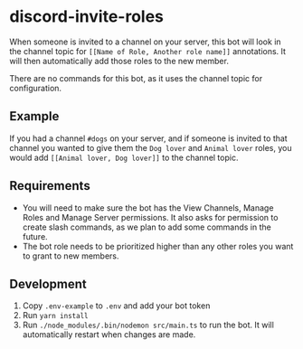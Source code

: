 # discord-invite-roles

When someone is invited to a channel on your server, this bot will look in the
channel topic for `[[Name of Role, Another role name]]` annotations. It will
then automatically add those roles to the new member.

There are no commands for this bot, as it uses the channel topic for
configuration.

## Example

If you had a channel `#dogs` on your server, and if someone is invited to that
channel you wanted to give them the `Dog lover` and `Animal lover` roles, you
would add `[[Animal lover, Dog lover]]` to the channel topic.

## Requirements

- You will need to make sure the bot has the View Channels, Manage Roles and
  Manage Server permissions. It also asks for permission to create slash
  commands, as we plan to add some commands in the future.
- The bot role needs to be prioritized higher than any other roles you want to
  grant to new members.

## Development

1. Copy `.env-example` to `.env` and add your bot token
2. Run `yarn install`
3. Run `./node_modules/.bin/nodemon src/main.ts` to run the bot. It will
   automatically restart when changes are made.
